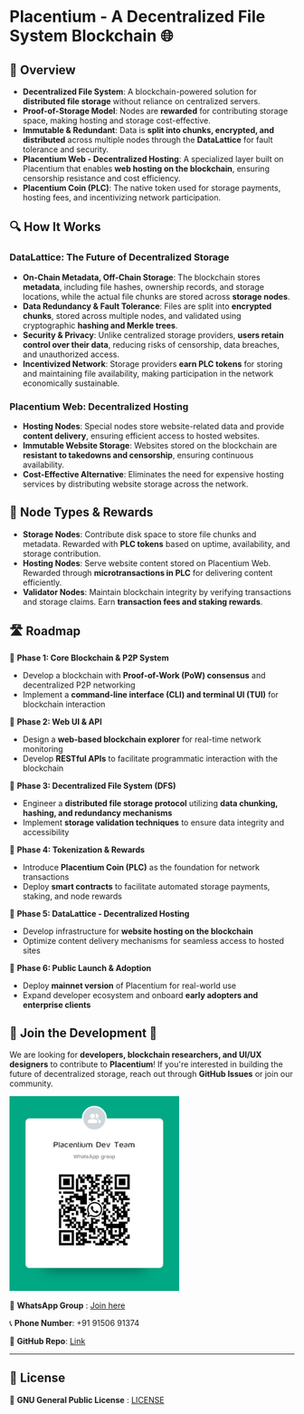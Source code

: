 # Placentium - A Decentralized File System Blockchain 🌐

## 🌟 Overview

- **Decentralized File System**: A blockchain-powered solution for **distributed file storage** without reliance on centralized servers.
- **Proof-of-Storage Model**: Nodes are **rewarded** for contributing storage space, making hosting and storage cost-effective.
- **Immutable & Redundant**: Data is **split into chunks, encrypted, and distributed** across multiple nodes through the **DataLattice** for fault tolerance and security.
- **Placentium Web - Decentralized Hosting**: A specialized layer built on Placentium that enables **web hosting on the blockchain**, ensuring censorship resistance and cost efficiency.
- **Placentium Coin (PLC)**: The native token used for storage payments, hosting fees, and incentivizing network participation.

## 🔍 How It Works

### DataLattice: The Future of Decentralized Storage

- **On-Chain Metadata, Off-Chain Storage**: The blockchain stores **metadata**, including file hashes, ownership records, and storage locations, while the actual file chunks are stored across **storage nodes**.
- **Data Redundancy & Fault Tolerance**: Files are split into **encrypted chunks**, stored across multiple nodes, and validated using cryptographic **hashing and Merkle trees**.
- **Security & Privacy**: Unlike centralized storage providers, **users retain control over their data**, reducing risks of censorship, data breaches, and unauthorized access.
- **Incentivized Network**: Storage providers **earn PLC tokens** for storing and maintaining file availability, making participation in the network economically sustainable.

### Placentium Web: Decentralized Hosting

- **Hosting Nodes**: Special nodes store website-related data and provide **content delivery**, ensuring efficient access to hosted websites.
- **Immutable Website Storage**: Websites stored on the blockchain are **resistant to takedowns and censorship**, ensuring continuous availability.
- **Cost-Effective Alternative**: Eliminates the need for expensive hosting services by distributing website storage across the network.

## 🔗 Node Types & Rewards

- **Storage Nodes**: Contribute disk space to store file chunks and metadata. Rewarded with **PLC tokens** based on uptime, availability, and storage contribution.
- **Hosting Nodes**: Serve website content stored on Placentium Web. Rewarded through **microtransactions in PLC** for delivering content efficiently.
- **Validator Nodes**: Maintain blockchain integrity by verifying transactions and storage claims. Earn **transaction fees and staking rewards**.

## 🛣 Roadmap

📌 **Phase 1: Core Blockchain & P2P System**

- Develop a blockchain with **Proof-of-Work (PoW) consensus** and decentralized P2P networking
- Implement a **command-line interface (CLI) and terminal UI (TUI)** for blockchain interaction

📌 **Phase 2: Web UI & API**

- Design a **web-based blockchain explorer** for real-time network monitoring
- Develop **RESTful APIs** to facilitate programmatic interaction with the blockchain

📌 **Phase 3: Decentralized File System (DFS)**

- Engineer a **distributed file storage protocol** utilizing **data chunking, hashing, and redundancy mechanisms**
- Implement **storage validation techniques** to ensure data integrity and accessibility

📌 **Phase 4: Tokenization & Rewards**

- Introduce **Placentium Coin (PLC)** as the foundation for network transactions
- Deploy **smart contracts** to facilitate automated storage payments, staking, and node rewards

📌 **Phase 5: DataLattice - Decentralized Hosting**

- Develop infrastructure for **website hosting on the blockchain**
- Optimize content delivery mechanisms for seamless access to hosted sites

📌 **Phase 6: Public Launch & Adoption**

- Deploy **mainnet version** of Placentium for real-world use
- Expand developer ecosystem and onboard **early adopters and enterprise clients**

## 🤝 Join the Development 🚀

We are looking for **developers, blockchain researchers, and UI/UX designers** to contribute to **Placentium**! If you're interested in building the future of decentralized storage, reach out through **GitHub Issues** or join our community.

<img src="join_whatsapp.jpeg" alt="join_whatsapp" width="300"/>

💬 **WhatsApp Group** : [Join here](https://chat.whatsapp.com/Cd00XYSLIXKAGDtZuwlOQH)

📞 **Phone Number**: +91 91506 91374

📂 **GitHub Repo**: [Link](https://github.com/KashyapKrishnaJ/Placentium)

---

## 📜 License

📝 **GNU General Public License** : [LICENSE](LICENSE)
